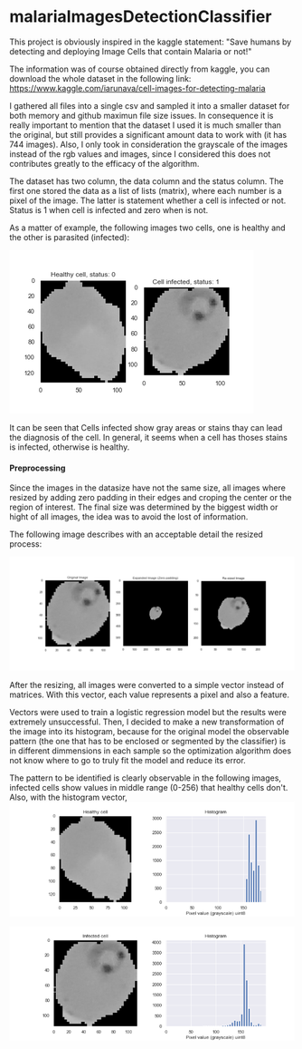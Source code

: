 # malariaImagesDetectionClassifier

This project is obviously inspired in the kaggle statement: 
"Save humans by detecting and deploying Image Cells that contain Malaria or not!"

The information was of course obtained directly from kaggle, you can download the whole dataset in the 
following link:
https://www.kaggle.com/iarunava/cell-images-for-detecting-malaria

I gathered all files into a single csv and sampled it into a smaller dataset for both memory and github maximun file size issues. In consequence it is really important to mention that the dataset I used it is much smaller than the original, but still provides a significant amount data to work with (it has 744 images). Also, I only took in consideration the grayscale of the images instead of the rgb values and images, since I considered this does not contributes greatly to the efficacy of the algorithm.


The dataset has two column, the data column and the status column. The first one stored the
data as a list of lists (matrix), where each number is a pixel of the image. The latter is statement whether a cell is infected or not. Status is 1 when cell is infected and zero when is not. 

As a matter of example, the following images two cells, one is healthy and the other is parasited (infected):

![Sample Image](images/healthy_vs_infected.png)


It can be seen that Cells infected show gray areas or stains thay can lead the diagnosis of the cell. In general, it seems when a cell has thoses stains is infected, otherwise is healthy. 

#### Preprocessing

Since the images in the datasize have not the same size, all images where resized by adding zero padding in their edges and croping the center or the region of interest. The final size was determined by the biggest width or hight of all images, the idea was to avoid the lost of information. 

The following image describes with an acceptable detail the resized process:

![Sample Image](images/re-sizing-images.png)

After the resizing, all images were converted to a simple vector instead of matrices. With this vector, each value represents a pixel and also a feature. 

Vectors were used to train a logistic regression model but the results were extremely unsuccessful. Then, I decided to make a new transformation of the image into its histogram, because for the original model the observable pattern (the one that has to be enclosed or segmented by the classifier) is in different dimmensions in each sample so the optimization algorithm does not know where to go to truly fit the model and reduce its error. 

The pattern to be identified is clearly observable in the following images, infected cells show values in middle range (0-256) that healthy cells don't. Also, with the histogram vector, 
![Sample Image](images/healthy_image_histogram.png)

![Sample Image](images/infected_image_histogram.png)
